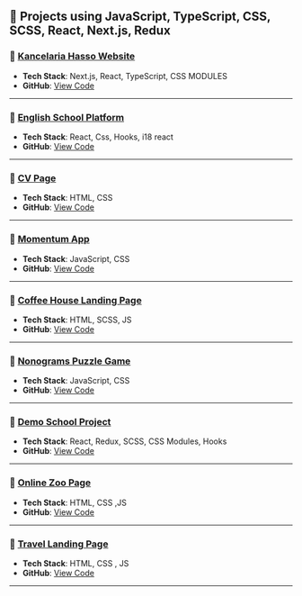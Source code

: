 ## 💼 Projects using JavaScript, TypeScript, CSS, SCSS, React, Next.js, Redux

### 🔹 [Kancelaria Hasso Website](https://kancelariahasso.pl/)
- **Tech Stack**: Next.js, React, TypeScript, CSS MODULES 
- **GitHub**: [View Code](https://github.com/Adil240199/project-nextjs)

---

### 🔹 [English School Platform](https://school-drab-nine.vercel.app/)
- **Tech Stack**: React, Css, Hooks, i18 react
- **GitHub**: [View Code](https://github.com/Adil240199/school)

---

### 🔹 [CV Page](https://adil240199.github.io/portfolio-links/cv-html/)
- **Tech Stack**: HTML, CSS  
- **GitHub**: [View Code](https://github.com/Adil240199/portfolio-links/tree/gh-pages/cv-html)

---

### 🔹 [Momentum App](https://adil240199.github.io/portfolio-links/momentum/)
- **Tech Stack**: JavaScript, CSS 
- **GitHub**: [View Code](https://github.com/Adil240199/portfolio-links/tree/gh-pages/momentum)

---

### 🔹 [Coffee House Landing Page](https://adil240199.github.io/portfolio-links/coffee-house/home.html)
- **Tech Stack**: HTML, SCSS, JS 
- **GitHub**: [View Code](https://github.com/Adil240199/portfolio-links/tree/gh-pages/coffee-house)

---

### 🔹 [Nonograms Puzzle Game](https://adil240199.github.io/portfolio-links/nonograms/)
- **Tech Stack**: JavaScript, CSS  
- **GitHub**: [View Code](https://github.com/Adil240199/portfolio-links/tree/gh-pages/nonograms)

---

### 🔹 [Demo School Project](https://adil240199.github.io/Works/)
- **Tech Stack**: React, Redux, SCSS, CSS Modules, Hooks
- **GitHub**: [View Code](https://github.com/Adil240199/Works)

---

### 🔹 [Online Zoo Page](https://adil240199.github.io/portfolio-links/online-zoo/pages/main/)
- **Tech Stack**: HTML, CSS ,JS
- **GitHub**: [View Code](https://github.com/Adil240199/portfolio-links/tree/gh-pages/online-zoo)

---

### 🔹 [Travel Landing Page](https://adil240199.github.io/portfolio-links/travel/)
- **Tech Stack**: HTML, CSS , JS
- **GitHub**: [View Code](https://github.com/Adil240199/portfolio-links/tree/gh-pages/travel)

----
